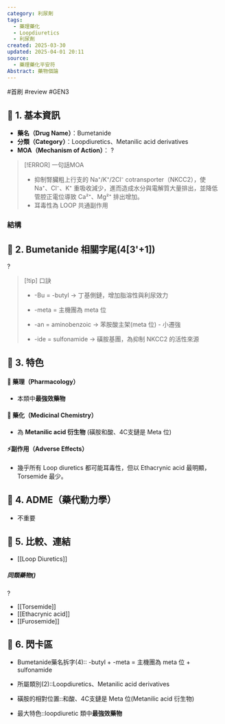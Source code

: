 ```yaml
---
category: 利尿劑
tags:
  - 藥理藥化
  - Loopdiuretics
  - 利尿劑
created: 2025-03-30
updated: 2025-04-01 20:11
source:
  - 藥理藥化平安符
Abstract: 藥物個論
---
```


#首刷 #review #GEN3

## 🔹 1. 基本資訊
- **藥名（Drug Name）**：Bumetanide
- **分類（Category）**：Loopdiuretics、Metanilic acid derivatives
- **MOA（Mechanism of Action）**：
?
> [!ERROR] 一句話MOA
> - 抑制腎臟粗上行支的 Na⁺/K⁺/2Cl⁻ cotransporter（NKCC2），使 Na⁺、Cl⁻、K⁺ 重吸收減少，進而造成水分與電解質大量排出，並降低管腔正電位導致 Ca²⁺、Mg²⁺ 排出增加。
> - 耳毒性為 LOOP 共通副作用


### 結構




## 🔹 2. Bumetanide 相關字尾(4[3'+1])
?
> [!tip] 口訣
> - -Bu = -butyl → 丁基側鏈，增加脂溶性與利尿效力
> - -meta = 主機團為 meta 位
> - -an = aminobenzoic → 苯胺酸主架(meta 位) - 小遷強
> 
> - -ide = sulfonamide → 磺胺基團，為抑制 NKCC2 的活性來源

## 🔹 3. 特色
#### 🧪 藥理（Pharmacology）
- 本類中**最強效藥物**


#### 🧬 藥化（Medicinal Chemistry）
- 為 **Metanilic acid 衍生物** (磺胺和酸、4C支鏈是 Meta 位)




#### ⚡副作用（Adverse Effects）

- 幾乎所有 Loop diuretics 都可能耳毒性，但以 Ethacrynic acid 最明顯，Torsemide 最少。


## 🔹 4. ADME（藥代動力學）
 - 不重要
## 🔹 5. 比較、連結

- [[Loop Diuretics]]

##### 同類藥物()
?
- [[Torsemide]]
- [[Ethacrynic acid]]
- [[Furosemide]]


## 🔹 6. 閃卡區

- Bumetanide藥名拆字(4):: -butyl + -meta = 主機團為 meta 位 + sulfonamide
- 所屬類別(2)::Loopdiuretics、Metanilic acid derivatives

- 磺胺的相對位置::和酸、4C支鏈是 Meta 位(Metanilic acid 衍生物)
- 最大特色::loopdiuretic 類中**最強效藥物**